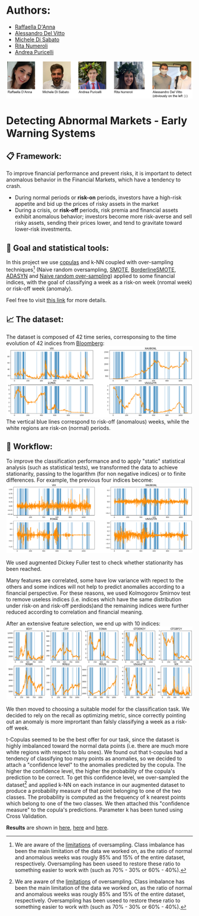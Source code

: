 # Authors:
* [Raffaella D'Anna](https://www.linkedin.com/in/raffaella-d-anna-b779501a6/)
* [Alessandro Del Vitto](https://www.linkedin.com/in/alessandro-del-vitto-46a9b9241/)
* [Michele Di Sabato](https://www.linkedin.com/in/michele-di-sabato/)
* [Rita Numeroli]()
* [Andrea Puricelli](https://www.linkedin.com/in/andrea-puricelli-/)

<p align="center">
  <img src="plots/readme_images/pic.PNG">
</p>

# Detecting Abnormal Markets - Early Warning Systems

## :clipboard: Framework:
To improve financial performance and prevent risks, it is important to detect anomalous behavior in the Financial Markets,
which have a tendency to crash.
* During normal periods or **risk-on** periods, investors have a high-risk appetite and bid up the prices of risky assets in the
market
* During a crisis, or **risk-off** periods, risk premia and financial assets exhibit anomalous behavior; investors become more
risk-averse and sell risky assets, sending their prices lower, and tend to gravitate toward lower-risk investments.

## :dart: Goal and statistical tools:
In this project we use [copulas](https://arxiv.org/abs/2009.09463) and k-NN coupled with over-sampling techniques[^1] (Naive random oversampling, [SMOTE](https://imbalanced-learn.org/stable/references/generated/imblearn.over_sampling.SMOTE.html), [BorderlineSMOTE](https://imbalanced-learn.org/stable/references/generated/imblearn.over_sampling.BorderlineSMOTE.html), [ADASYN](https://imbalanced-learn.org/stable/references/generated/imblearn.over_sampling.ADASYN.html) and [Naive random over-sampling](https://imbalanced-learn.org/stable/references/generated/imblearn.over_sampling.RandomOverSampler.html)) applied to some financial indices, with the goal of classifying a week as a risk-on week (nromal week) or risk-off week (anomaly).

Feel free to visit [this link](report_slides.pdf) for more details.

## :chart_with_upwards_trend: The dataset:
The dataset is composed of 42 time series, corresponsing to the time evolution of 42 indices from [Bloomberg](https://www.bloomberg.com/europe):
![VIX_XAUBGNL_EONIA_USGG2YR](plots/VIX_XAUBGNL_EONIA_USGG2YR.png)
The vertical blue lines correspond to risk-off (anomalous) weeks, while the white regions are risk-on (normal) periods. 

## :pushpin: Workflow:
To improve the classification performance and to apply "static" statistical analysis (such as statistical tests), we transformed the data to achieve stationarity, passing to the logarithm (for non negative indices) or to finite differences. For example, the previous four indices become:
![VIX_XAUBGNL_EONIA_USGG2YR_stationary](plots/VIX_XAUBGNL_EONIA_USGG2YR_stationary.png)

We used augmented Dickey Fuller test to check whether stationarity has been reached.

Many features are correlated, some have low variance with repect to the others and some indices will not help to predict anomalies according to a financial perspective. For these reasons, we used Kolmogorov Smirnov test to remove useless indices (i.e. indices which have the same distribution under risk-on and risk-off perdiods)and the remaining indices were further reduced according to correlation and financial meaning.

After an extensive feature selection, we end up with 10 indices:
![final_features](plots/final_features.png)

<!-- ![final_features_stationary](plots/final_features_stationary.png) -->

We then moved to choosing a suitable model for the classification task. We decided to rely on the recall as optimizing metric, since correctly pointing out an anomaly is more imprortant than falsly classifying a week as a risk-off week.

t-Copulas seemed to be the best offer for our task, since the dataset is highly imbalanced toward the normal data points (i.e. there are much more white regions with respect to blu ones). We found out that t-copulas had a tendency of classifying too many points as anomalies, so we decided to attach a "confidence level" to the anomalies predicted by the copula. The higher the confidence level, the higher the probability of the copula's prediction to be correct. To get this confidence level, we over-sampled the dataset[^1] and applied k-NN on each instance in our augmented dataset to produce a probability measure of that point belonging to one of the two classes. The probability is computed as the frequency of k nearest points which belong to one of the two classes. We then attached this "confidence measure" to the copula's predictions. Parameter k has been tuned using Cross Validation.

[^1]: We are aware of the [limitations](https://academic.oup.com/jamia/advance-article/doi/10.1093/jamia/ocac093/6605096?searchresult=1&login=false) of oversampling. Class imbalance has been the main limitation of the data we worked on, as the ratio of normal and anomalous weeks was rougly 85% and 15% of the entire dataset, respectively. Oversampling has been useed to restore these ratio to something easier to work with (such as 70% - 30% or 60% - 40%).

**Results** are shown in [here](python/AnomalyDetection.ipynb), [here](matlab/AnomalyDetection.m) and [here](report_slides.pdf).
